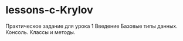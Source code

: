 # lessons-c-Krylov
Практическое задание для урока 1 
Введение Базовые типы данных. Консоль. Классы и методы.
